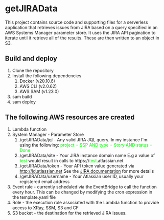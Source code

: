 # getJIRAData

This project contains source code and supporting files for a serverless application that retrieves issues from JIRA based on a query specified in an AWS Systems Manager parameter store.  It uses the JIRA API pagination to iterate until it retrieve all of the results.  These are then written to an object in S3.

## Build and deploy

1. Clone the repository
1. Install the following dependencies
    1. Docker (v20.10.6)
    1. AWS CLI (v2.0.62)
    1. AWS SAM (v1.23.0)
1. sam build
1. sam deploy

## The following AWS resources are created

1. Lambda function
1. System Manager - Parameter Store
    1. /getJIRAData/jql - Any valid JIRA JQL query.  In my instance I'm using the following: <span style="color: lime">project = SSP AND type = Story AND status = Done</span>
    1. /getJIRAData/site - Your JIRA instance domain name E.g a value of <span style="color: lime">test</span> would result in calls to https://<span style="color: lime">test</span>.atlassian.net
    1. /getJIRAData/token - Your API token value generated via http://id.atlassian.net See the [JIRA documentation](https://support.atlassian.com/atlassian-account/docs/manage-api-tokens-for-your-atlassian-account/) for more details
    1. /getJIRAData/username - Your Atlassian user ID, usually your registered email address
1. Event rule - currently scheduled via the EventBridge to call the function every hour. This can be changed by modifying the cron expression in the template.yaml file
1. Role - the execution role associated with the Lambda function to provide access to XRay, SSM, S3 and CF
1. S3 bucket - the destination for the retrieved JIRA issues.

